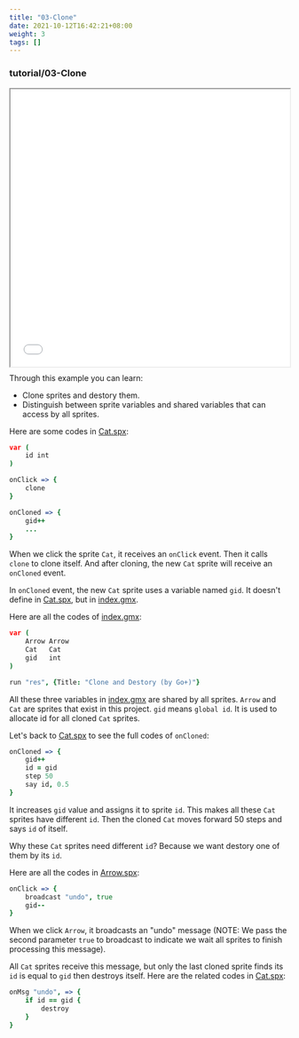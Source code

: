 ```yaml
---
title: "03-Clone"
date: 2021-10-12T16:42:21+08:00
weight: 3
tags: []
---
```


### tutorial/03-Clone

<div style="width=100%; height:500px">
<iframe src="../clone.html" style="width: 100%;height:100%;" allow="autoplay"></iframe>
</div>

Through this example you can learn:
* Clone sprites and destory them.
* Distinguish between sprite variables and shared variables that can access by all sprites.

Here are some codes in [Cat.spx](tutorial/03-Clone/Cat.spx):

```coffee
var (
	id int
)

onClick => {
	clone
}

onCloned => {
	gid++
	...
}
```

When we click the sprite `Cat`, it receives an `onClick` event. Then it calls `clone` to clone itself. And after cloning, the new `Cat` sprite will receive an `onCloned` event.

In `onCloned` event, the new `Cat` sprite uses a variable named `gid`. It doesn't define in [Cat.spx](tutorial/03-Clone/Cat.spx), but in [index.gmx](tutorial/03-Clone/index.gmx).


Here are all the codes of [index.gmx](tutorial/03-Clone/index.gmx):

```coffee
var (
	Arrow Arrow
	Cat   Cat
	gid   int
)

run "res", {Title: "Clone and Destory (by Go+)"}
```

All these three variables in [index.gmx](tutorial/03-Clone/index.gmx) are shared by all sprites. `Arrow` and `Cat` are sprites that exist in this project. `gid` means `global id`. It is used to allocate id for all cloned `Cat` sprites.

Let's back to [Cat.spx](tutorial/03-Clone/Cat.spx) to see the full codes of `onCloned`:

```coffee
onCloned => {
	gid++
	id = gid
	step 50
	say id, 0.5
}
```

It increases `gid` value and assigns it to sprite `id`. This makes all these `Cat` sprites have different `id`. Then the cloned `Cat` moves forward 50 steps and says `id` of itself.

Why these `Cat` sprites need different `id`? Because we want destory one of them by its `id`.

Here are all the codes in [Arrow.spx](tutorial/03-Clone/Arrow.spx):

```coffee
onClick => {
	broadcast "undo", true
	gid--
}
```

When we click `Arrow`, it broadcasts an "undo" message (NOTE: We pass the second parameter `true` to broadcast to indicate we wait all sprites to finish processing this message).

All `Cat` sprites receive this message, but only the last cloned sprite finds its `id` is equal to `gid` then destroys itself. Here are the related codes in [Cat.spx](tutorial/03-Clone/Cat.spx):

```coffee
onMsg "undo", => {
	if id == gid {
		destroy
	}
}
```

